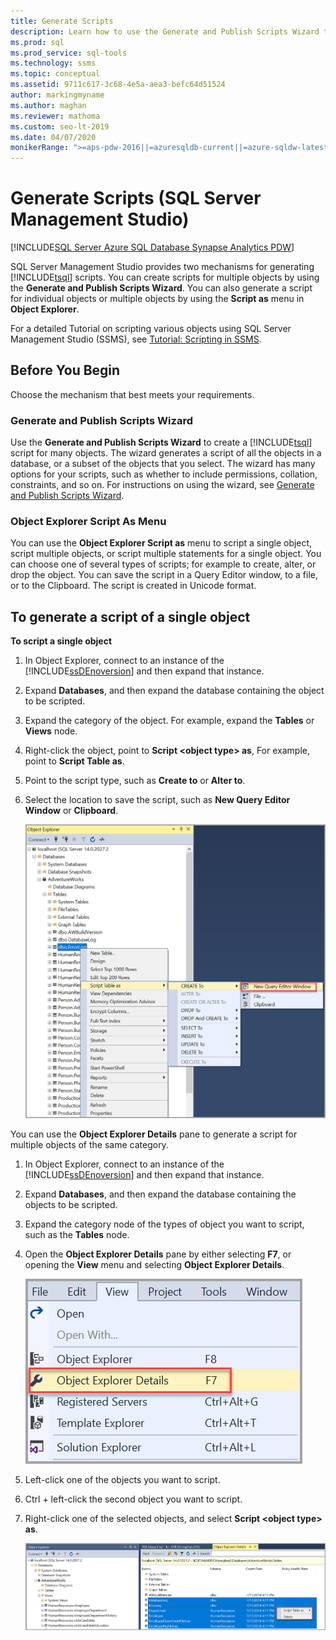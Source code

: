 ```yaml
---
title: Generate Scripts
description: Learn how to use the Generate and Publish Scripts Wizard to create Transact-SQL scripts for multiple objects, and how to use the Script as menu in Object Explorer to generate scripts for individual or multiple objects.
ms.prod: sql
ms.prod_service: sql-tools
ms.technology: ssms
ms.topic: conceptual
ms.assetid: 9711c617-3c68-4e5a-aea3-befc64d51524
author: markingmyname
ms.author: maghan
ms.reviewer: mathoma
ms.custom: seo-lt-2019
ms.date: 04/07/2020
monikerRange: ">=aps-pdw-2016||=azuresqldb-current||=azure-sqldw-latest||>=sql-server-2016||>=sql-server-linux-2017||=azuresqldb-mi-current"
---
```


# Generate Scripts (SQL Server Management Studio)

[!INCLUDE[SQL Server Azure SQL Database Synapse Analytics PDW](../../includes/applies-to-version/sql-asdb-asdbmi-asa-pdw.md)]

SQL Server Management Studio provides two mechanisms for generating [!INCLUDE[tsql](../../includes/tsql-md.md)] scripts. You can create scripts for multiple objects by using the **Generate and Publish Scripts Wizard**. You can also generate a script for individual objects or multiple objects by using the **Script as** menu in **Object Explorer**.

For a detailed Tutorial on scripting various objects using SQL Server Management Studio (SSMS), see [Tutorial: Scripting in SSMS](../tutorials/scripting-ssms.md).

## Before You Begin

Choose the mechanism that best meets your requirements. 

###  <a name="GenPubScriptWiz"></a> Generate and Publish Scripts Wizard

Use the **Generate and Publish Scripts Wizard** to create a [!INCLUDE[tsql](../../includes/tsql-md.md)] script for many objects. The wizard generates a script of all the objects in a database, or a subset of the objects that you select. The wizard has many options for your scripts, such as whether to include permissions, collation, constraints, and so on. For instructions on using the wizard, see [Generate and Publish Scripts Wizard](./generate-and-publish-scripts-wizard.md).
  
### <a name="OEScriptAsMenu"></a> Object Explorer Script As Menu

You can use the **Object Explorer Script as** menu to script a single object, script multiple objects, or script multiple statements for a single object. You can choose one of several types of scripts; for example to create, alter, or drop the object. You can save the script in a Query Editor window, to a file, or to the Clipboard. The script is created in Unicode format.

## <a name="ScriptSingleObject"></a> To generate a script of a single object

**To script a single object**

1. In Object Explorer, connect to an instance of the [!INCLUDE[ssDEnoversion](../../includes/ssdenoversion-md.md)] and then expand that instance.

2. Expand **Databases**, and then expand the database containing the object to be scripted.

3. Expand the category of the object. For example, expand the **Tables** or **Views** node.

4. Right-click the object, point to **Script \<object type> as**, For example, point to **Script Table as**.

5. Point to the script type, such as **Create to** or **Alter to**.

6. Select the location to save the script, such as **New Query Editor Window** or **Clipboard**.

    ![Scripting table](media/generate-scripts-sql-server-management-studio/script-table.png)

You can use the **Object Explorer Details** pane to generate a script for multiple objects of the same category.

1. In Object Explorer, connect to an instance of the [!INCLUDE[ssDEnoversion](../../includes/ssdenoversion-md.md)] and then expand that instance.

2. Expand **Databases**, and then expand the database containing the objects to be scripted.

3. Expand the category node of the types of object you want to script, such as the **Tables** node.

4. Open the **Object Explorer Details** pane by either selecting **F7**, or opening the **View** menu and selecting **Object Explorer Details**.

    ![View menu](media/generate-scripts-sql-server-management-studio/object-explorer-details-view-menu.png)

5. Left-click one of the objects you want to script.

6. Ctrl + left-click the second object you want to script.

7. Right-click one of the selected objects, and select **Script \<object type> as**.

    ![Details](media/generate-scripts-sql-server-management-studio/object-explorer-details.png)
